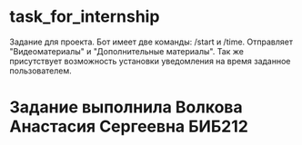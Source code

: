 # task_for_internship
Задание для проекта.
Бот имеет две команды: /start и /time.
Отправляет "Видеоматериалы" и "Дополнительные материалы".
Так же присутствует возможность установки уведомления на время заданное пользователем.
# Задание выполнила Волкова Анастасия Сергеевна БИБ212
